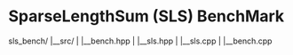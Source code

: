 SparseLengthSum (SLS) BenchMark
===
sls_bench/
	|__src/
	|	|__bench.hpp
	|	|__sls.hpp
	|	|__sls.cpp
	|
	|__bench.cpp
